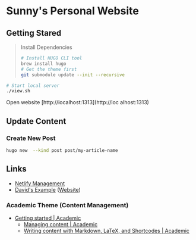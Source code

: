 # Sunny's Personal Website

## Getting Stared

> Install Dependencies
>
> ```sh
> # Install HUGO CLI tool
> brew install hugo
> # Get the theme first
> git submodule update --init --recursive
> ```

```sh
# Start local server
./view.sh
```

Open website [http://localhost:1313](http://loc alhost:1313)

## Update Content

### Create New Post

```sh
hugo new  --kind post post/my-article-name
```

## Links

* [Netlify Management](https://app.netlify.com/sites/sunny-fu/overview)
* [David's Example](https://github.com/daviddwlee84/personal-website) ([Website](https://dwlee-personal-website.netlify.com/))

### Academic Theme (Content Management)

* [Getting started | Academic](https://sourcethemes.com/academic/docs/)
  * [Managing content | Academic](https://sourcethemes.com/academic/docs/managing-content/)
  * [Writing content with Markdown, LaTeX, and Shortcodes | Academic](https://sourcethemes.com/academic/docs/writing-markdown-latex/)
